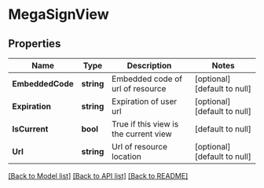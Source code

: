 # MegaSignView

## Properties
Name | Type | Description | Notes
------------ | ------------- | ------------- | -------------
**EmbeddedCode** | **string** | Embedded code of url of resource  | [optional] [default to null]
**Expiration** | **string** | Expiration of user url  | [optional] [default to null]
**IsCurrent** | **bool** | True if this view is the current view | [default to null]
**Url** | **string** | Url of resource location | [optional] [default to null]

[[Back to Model list]](../README.md#documentation-for-models) [[Back to API list]](../README.md#documentation-for-api-endpoints) [[Back to README]](../README.md)


